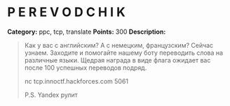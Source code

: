# P E R E V O D C H I K


**Category:** ppc, tcp, translate
**Points:** 300
**Description:**

> Как у вас с английским? А с немецким, французским? Сейчас узнаем. Заходите и помогайте нашему боту переводить слова на различные языки. Щедрая награда в виде флага ожидает вас после 100 успешных переводов подряд.
> 
> nc tcp.innoctf.hackforces.com 5061
> 
> P.S. Yandex рулит
